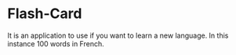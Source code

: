 # Flash-Card
It is an application to use if you want to learn a new language. In this instance 100 words in French.
